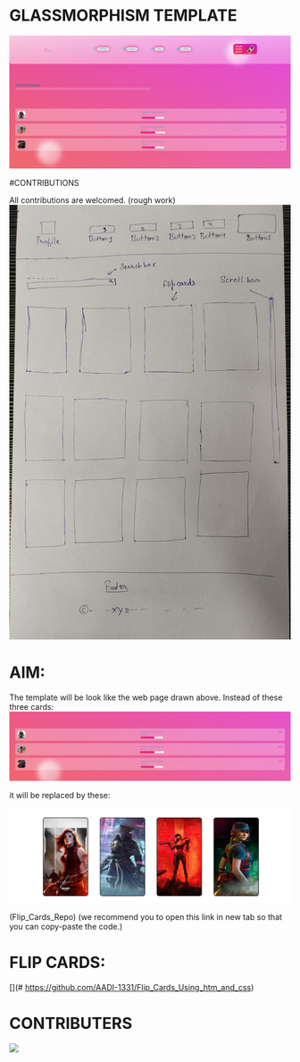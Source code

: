 # GLASSMORPHISM TEMPLATE

![](https://github.com/AADI-1331/glassmorphism-template/blob/file/aaa.png)

#CONTRIBUTIONS

All contributions are welcomed.
(rough work)
![](https://github.com/AADI-1331/glassmorphism-template/blob/file/rough_work.jpg)

# AIM:
The template will be look like the web page drawn above.
Instead of these three cards:
![](https://github.com/AADI-1331/glassmorphism-template/blob/file/three.png)

it will be replaced by these:

![](https://github.com/AADI-1331/glassmorphism-template/blob/file/mob.png)

(Flip_Cards_Repo)
(we recommend you to open this link in new tab so that you can copy-paste the code.)

# FLIP CARDS:
[](# https://github.com/AADI-1331/Flip_Cards_Using_htm_and_css)


# CONTRIBUTERS

<a href="https://github.com/AADI-1331/glassmorphism-template/graphs/contributors">
  <img src="https://contrib.rocks/image?repo=AADI-1331/glassmorphism-template" />
</a>

